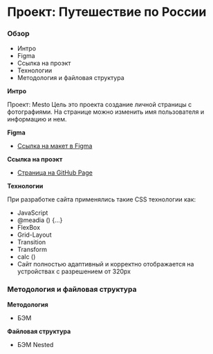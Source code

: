 # Проект: Путешествие по России

### Обзор
* Интро
* Figma
* Ссылка на проэкт
* Технологии
* Методология и файловая структура

**Интро**

Проект: Mesto
Цель это проекта создание личной страницы с фотографиями.
На странице можно изменить имя пользователя и информацию и нем.

**Figma**

* [Ссылка на макет в Figma](https://www.figma.com/file/2cn9N9jSkmxD84oJik7xL7/JavaScript.-Sprint-4?node-id=0%3A1)

**Ссылка на проэкт**

* [Страница на GitHub Page](https://danil-shulga.github.io/mesto/)

**Технологии**

При разработке сайта применялись такие CSS технологии как:

* JavaScript
* @meadia () {...}
* FlexBox
* Grid-Layout
* Transition
* Transform
* calc ()
* Сайт полностью адаптивный и корректно отображается на устройствах
с разрешением от 320px
###
### Методология и файловая структура
**Методология**
* БЭМ

**Файловая структура**
* БЭМ Nested
